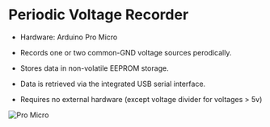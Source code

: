# Periodic Voltage Recorder

- Hardware: Arduino Pro Micro

- Records one or two common-GND voltage sources perodically.
- Stores data in non-volatile EEPROM storage.
- Data is retrieved via the integrated USB serial interface.
- Requires no external hardware (except voltage divider for voltages > 5v)

![Pro Micro](https://lh3.googleusercontent.com/-DnKwdje1T_isJgSvifIWbQnVHwYbQW7ZfhsuxhIUNTbYTJ4--G3CjzHJEPOtiUK7rSGTTZt1P1BPgEyP-4BmE8CA36GXKl4tB4Vez1fnMFzFVkQsei-helUAQxX2hZbZxqJLrifCbooGYhGPCE43dr3889-QbLftgt2gmbMZknmkvfW57QTFDAgB-qSPzYAWtUGFTl2iJnUEmO-j-cOcUi2jJz01fkl6XK_zppNfVqdFAK-LDzvs43VX3Q0oPG8fsse2auoCO-9fNHx1LGRVYvBbYgcETxubCvb5nJD8HuLH0zQvHwgUslYN4Z4i0zYffGLIUJp_pnXbDNi-8JStjfOhRK1iZgEOTT6b41eXqkuBwcoxauhXG2oyGdbTVqEx1K38b5p6ilUCW9sGVcARMr4cyuqObA9GfHxU4jKH9Hxi0nkuxTDfHNrAnO3QkitYGByY5qBOvGd82Q_gTd8Fxuk6Y2uPj53Tz0fwJmrm-jRM4FsxiRv7Zw6yuHZwjsxq4BQiRzx3wcI5RkTSnvbjU8sfj9-NtmYxBP7xMipixRgBz30aLwdcaxqsEWKi_YnVz0Us6tis_E2Kt0bWp2v9KmbWBhUJ_Vudj0g4RC_xZ0tmGB0D0S7jxRn187s8IHUiZLQR1U2hFmsRpzMot-YQiaJeXCMStMP6kcnWjsd9lU_hSyH6gOL2eCyTyZ530k6c2DVosueNgr6gHMPcU4=w2123-h943-no "Pro Micro voltage monitor")
